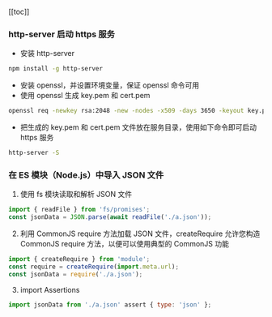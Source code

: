 [[toc]]

### http-server 启动 https 服务

- 安装 http-server

```sh
npm install -g http-server
```

- 安装 openssl，并设置环境变量，保证 openssl 命令可用
- 使用 openssl 生成 key.pem 和 cert.pem

```sh
openssl req -newkey rsa:2048 -new -nodes -x509 -days 3650 -keyout key.pem -out cert.pem
```

- 把生成的 key.pem 和 cert.pem 文件放在服务目录，使用如下命令即可启动 https 服务

```sh
http-server -S
```

### 在 ES 模块（Node.js）中导入 JSON 文件

1. 使用 fs 模块读取和解析 JSON 文件

```javascript
import { readFile } from 'fs/promises';
const jsonData = JSON.parse(await readFile('./a.json'));
```

2. 利用 CommonJS require 方法加载 JSON 文件，createRequire 允许您构造 CommonJS require 方法，以便可以使用典型的 CommonJS
   功能

```javascript
import { createRequire } from 'module';
const require = createRequire(import.meta.url);
const jsonData = require('./a.json');
```

3. import Assertions

```javascript
import jsonData from './a.json' assert { type: 'json' };
```
